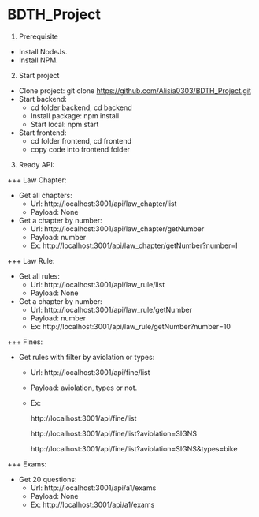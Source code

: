 # BDTH_Project

1. Prerequisite

- Install NodeJs.
- Install NPM.

2. Start project

- Clone project: git clone https://github.com/Alisia0303/BDTH_Project.git
- Start backend: 
    + cd folder backend, cd backend
    + Install package: npm install
    + Start local: npm start
- Start frontend:
    + cd folder frontend, cd frontend
    + copy code into frontend folder

3. Ready API:

+++ Law Chapter:
- Get all chapters: 
    + Url: http://localhost:3001/api/law_chapter/list
    + Payload: None
- Get a chapter by number:
    + Url: http://localhost:3001/api/law_chapter/getNumber
    + Payload: number
    + Ex: http://localhost:3001/api/law_chapter/getNumber?number=I

+++ Law Rule:
- Get all rules: 
    + Url: http://localhost:3001/api/law_rule/list
    + Payload: None
- Get a chapter by number:
    + Url: http://localhost:3001/api/law_rule/getNumber
    + Payload: number
    + Ex: http://localhost:3001/api/law_rule/getNumber?number=10

+++ Fines:
- Get rules with filter by aviolation or types:
    + Url: http://localhost:3001/api/fine/list
    + Payload: aviolation, types or not.
    + Ex: 
            
        http://localhost:3001/api/fine/list

        http://localhost:3001/api/fine/list?aviolation=SIGNS

        http://localhost:3001/api/fine/list?aviolation=SIGNS&types=bike


+++ Exams:
- Get 20 questions:
    + Url: http://localhost:3001/api/a1/exams
    + Payload: None
    + Ex:  http://localhost:3001/api/a1/exams